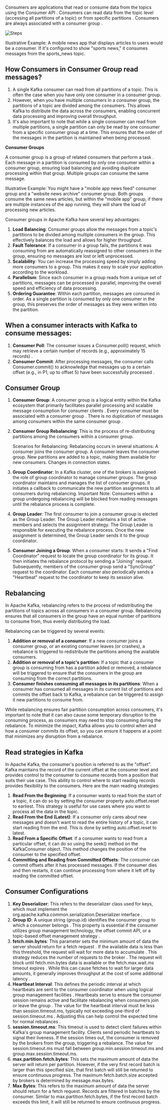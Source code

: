 

Consumers are applications that read or consume data from the topics using the Consumer API .
Consumers can read data from the topic level (accessing all partitions of a topic) or from specific partitions .
Consumers are always associated with a consumer group .


![Steps](kafkaconsumer.svg)

Illustrative Example: A mobile news app that displays articles to users would be a consumer. If it's configured to show "sports news," it consumes messages from the sports_news topic.
    
## **How Consumers in Consumer Group read messages?**

1. A single Kafka consumer can read from all partitions of a topic. This is often the case when you have only one consumer in a consumer group. 
2. However, when you have multiple consumers in a consumer group, the partitions of a topic are divided among the consumers. This allows Kafka to distribute the data across the consumers, enabling concurrent data processing and improving overall throughput.
3. It's also important to note that while a single consumer can read from multiple partitions, a single partition can only be read by one consumer from a specific consumer group at a time. This ensures that the order of the messages in the partition is maintained when being processed.

**Consumer Groups**

A consumer group is a group of related consumers that perform a task .
Each message in a partition is consumed by only one consumer within a consumer group, ensuring load balancing and avoiding duplicate processing within that group. Multiple groups can consume the same message.

Illustrative Example: You might have a "mobile app news feed" consumer group and a "website news archive" consumer group. Both groups consume the same news articles, but within the "mobile app" group, if there are multiple instances of the app running, they will share the load of processing new articles.

Consumer groups in Apache Kafka have several key advantages:

1. **Load Balancing**: Consumer groups allow the messages from a topic's partitions to be divided among multiple consumers in the group. This effectively balances the load and allows for higher throughput.
2. **Fault Tolerance**: If a consumer in a group fails, the partitions it was consuming from are automatically reassigned to other consumers in the group, ensuring no messages are lost or left unprocessed.
3. **Scalability**: You can increase the processing speed by simply adding more consumers to a group. This makes it easy to scale your application according to the workload.
4. **Parallelism**: Since each consumer in a group reads from a unique set of partitions, messages can be processed in parallel, improving the overall speed and efficiency of data processing.
5. **Ordering Guarantee**: Within each partition, messages are consumed in order. As a single partition is consumed by only one consumer in the group, this preserves the order of messages as they were written into the partition.



## **When a consumer interacts with Kafka to consume messages**:

   1. **Consumer Poll**: The consumer issues a Consumer.poll() request, which may retrieve a certain number of records (e.g., approximately 15 records) .
   2. **Consumer Commit**: After processing messages, the consumer calls Consumer.commit() to acknowledge that messages up to a certain offset (e.g., in P1, up to offset 5) have been successfully processed .

## **Consumer Group** 

   1. **Consumer Group**: A consumer group is a logical entity within the Kafka ecosystem that primarily facilitates parallel processing and scalable message consumption for consumer clients .
       Every consumer must be associated with a consumer group .
       There is no duplication of messages among consumers within the same consumer group .
   2. **Consumer Group Rebalancing**: This is the process of re-distributing partitions among the consumers within a consumer group.

      Scenarios for Rebalancing: Rebalancing occurs in several situations:
           A consumer joins the consumer group.
           A consumer leaves the consumer group.
           New partitions are added to a topic, making them available for new consumers.
           Changes in connection states.

   3. **Group Coordinator**: In a Kafka cluster, one of the brokers is assigned the role of group coordinator to manage consumer groups.
       The group coordinator maintains and manages the list of consumer groups.
       It initiates a callback to communicate the new partition assignments to all consumers during rebalancing.
       Important Note: Consumers within a group undergoing rebalancing will be blocked from reading messages until the rebalance process is complete.
   4. **Group Leader**: The first consumer to join a consumer group is elected as the Group Leader.
       The Group Leader maintains a list of active members and selects the assignment strategy.
       The Group Leader is responsible for executing the rebalance process.
       Once the new assignment is determined, the Group Leader sends it to the group coordinator.
   5. **Consumer Joining a Group**: When a consumer starts:
       It sends a "Find Coordinator" request to locate the group coordinator for its group.
       It then initiates the rebalance protocol by sending a "Joining" request.
       Subsequently, members of the consumer group send a "SyncGroup" request to the coordinator.
       Each consumer also periodically sends a "Heartbeat" request to the coordinator to keep its session alive.


## **Rebalancing**
In Apache Kafka, rebalancing refers to the process of redistributing the partitions of topics across all consumers in a consumer group. Rebalancing ensures that all consumers in the group have an equal number of partitions to consume from, thus evenly distributing the load.

Rebalancing can be triggered by several events:

1. **Addition or removal of a consumer**: If a new consumer joins a consumer group, or an existing consumer leaves (or crashes), a rebalance is triggered to redistribute the partitions among the available consumers.
2. **Addition or removal of a topic's partition**: If a topic that a consumer group is consuming from has a partition added or removed, a rebalance will be triggered to ensure that the consumers in the group are consuming from the correct partitions.
3. **Consumer finishes consuming all messages in its partitions**: When a consumer has consumed all messages in its current list of partitions and commits the offset back to Kafka, a rebalance can be triggered to assign it new partitions to consume from.

While rebalancing ensures fair partition consumption across consumers, it's important to note that it can also cause some temporary disruption to the consuming process, as consumers may need to stop consuming during the rebalance. To minimize the impact, Kafka allows you to control when and how a consumer commits its offset, so you can ensure it happens at a point that minimizes any disruption from a rebalance.


## **Read strategies in Kafka**

In Apache Kafka, the consumer's position is referred to as the "offset". Kafka maintains the record of the current offset at the consumer level and provides control to the consumer to consume records from a position that suits their use case. This ability to control where to start reading records provides flexibility to the consumers. Here are the main reading strategies:

1. **Read From the Beginning**: If a consumer wants to read from the start of a topic, it can do so by setting the consumer property auto.offset.reset to earliest. This strategy is useful for use cases where you want to process all the data in the topic.
2. **Read From the End (Latest)**: If a consumer only cares about new messages and doesn't want to read the entire history of a topic, it can start reading from the end. This is done by setting auto.offset.reset to latest.
3. **Read From a Specific Offset**: If a consumer wants to read from a particular offset, it can do so using the seek() method on the KafkaConsumer object. This method changes the position of the consumer to the specified offset.
4. **Committing and Reading from Committed Offsets**: The consumer can commit offsets after it has processed messages. If the consumer dies and then restarts, it can continue processing from where it left off by reading the committed offset.


## **Consumer Configurations**

   1. **Key Deserializer**: This refers to the deserializer class used for keys, which must implement the org.apache.kafka.common.serialization.Deserializer interface .
   2. **Group ID**: A unique string (group.id) identifies the consumer group to which a consumer belongs . This property is essential if the consumer utilizes group management technology, the offset commit API, or a topic-based offset management strategy .
   3. **fetch.min.bytes**: This parameter sets the minimum amount of data the server should return for a fetch request . If the available data is less than this threshold, the request will wait for more data to accumulate . This strategy reduces the number of requests to the broker . The request will block until fetch.min.bytes data is available or the fetch.max.wait.ms timeout expires . While this can cause fetches to wait for larger data amounts, it generally improves throughput at the cost of some additional latency .
   4. **Heartbeat Interval**: This defines the periodic interval at which heartbeats are sent to the consumer coordinator when using logical group management facilities . Heartbeats serve to ensure the consumer session remains active and facilitate rebalancing when consumers join or leave the group . The value for the heartbeat interval must be less than session.timeout.ms, typically not exceeding one-third of session.timeout.ms . Adjusting this can help control the expected time for normal rebalances .
   5. **session.timeout.ms**: This timeout is used to detect client failures within Kafka's group management facility. Clients send periodic heartbeats to signal their liveness. If the session times out, the consumer is removed by the brokers from the group, triggering a rebalance. The value for session.timeout.ms must fall between group.min.session.timeout.ms and group.max.session.timeout.ms.
   6. **max.partition.fetch.bytes**: This sets the maximum amount of data the server will return per partition. However, if the very first record batch is larger than this specified size, that first batch will still be returned to ensure continuous progress. The maximum fetch.batch.size accepted by brokers is determined by message.max.bytes.
   7. **Max Bytes**: This refers to the maximum amount of data the server should return for a fetch request. Records are filtered in batches by the consumer. Similar to max.partition.fetch.bytes, if the first record batch exceeds this limit, it will still be returned to ensure continuous progress.
